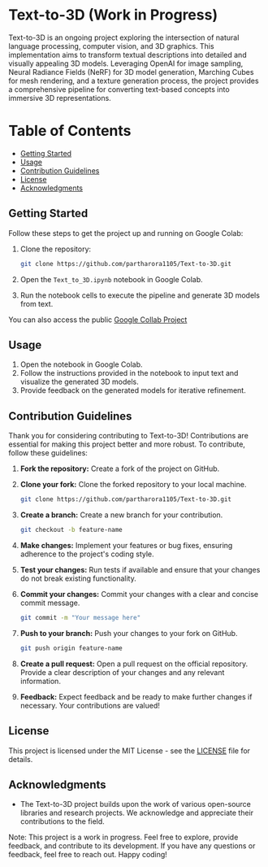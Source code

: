 # Text-to-3D (Work in Progress)

Text-to-3D is an ongoing project exploring the intersection of natural language processing, computer vision, and 3D graphics. This implementation aims to transform textual descriptions into detailed and visually appealing 3D models. Leveraging OpenAI for image sampling, Neural Radiance Fields (NeRF) for 3D model generation, Marching Cubes for mesh rendering, and a texture generation process, the project provides a comprehensive pipeline for converting text-based concepts into immersive 3D representations.

# Table of Contents
- [Getting Started](#getting-started)
-  [Usage](#usage)
- [Contribution Guidelines](#contribution-guidelines)
- [License](#license)
- [Acknowledgments](#acknowledgments)


## Getting Started

Follow these steps to get the project up and running on Google Colab:

1. Clone the repository:

   ```bash
   git clone https://github.com/partharora1105/Text-to-3D.git
   ```

2. Open the `Text_to_3D.ipynb` notebook in Google Colab.

3. Run the notebook cells to execute the pipeline and generate 3D models from text.

You can also access the public [Google Collab Project](https://colab.research.google.com/drive/1u1q22nGkRM8hS20DIDkusxcdeEX1acYc?usp=sharing)

## Usage

1. Open the notebook in Google Colab.
2. Follow the instructions provided in the notebook to input text and visualize the generated 3D models.
3. Provide feedback on the generated models for iterative refinement.

## Contribution Guidelines

Thank you for considering contributing to Text-to-3D! Contributions are essential for making this project better and more robust. To contribute, follow these guidelines:

1. **Fork the repository:** Create a fork of the project on GitHub.

2. **Clone your fork:** Clone the forked repository to your local machine.

   ```bash
   git clone https://github.com/partharora1105/Text-to-3D.git
   ```

3. **Create a branch:** Create a new branch for your contribution.

   ```bash
   git checkout -b feature-name
   ```

4. **Make changes:** Implement your features or bug fixes, ensuring adherence to the project's coding style.

5. **Test your changes:** Run tests if available and ensure that your changes do not break existing functionality.

6. **Commit your changes:** Commit your changes with a clear and concise commit message.

   ```bash
   git commit -m "Your message here"
   ```

7. **Push to your branch:** Push your changes to your fork on GitHub.

   ```bash
   git push origin feature-name
   ```

8. **Create a pull request:** Open a pull request on the official repository. Provide a clear description of your changes and any relevant information.

9. **Feedback:** Expect feedback and be ready to make further changes if necessary. Your contributions are valued!

## License

This project is licensed under the MIT License - see the [LICENSE](LICENSE) file for details.

## Acknowledgments

- The Text-to-3D project builds upon the work of various open-source libraries and research projects. We acknowledge and appreciate their contributions to the field.

Note: This project is a work in progress. Feel free to explore, provide feedback, and contribute to its development. If you have any questions or feedback, feel free to reach out. Happy coding!
